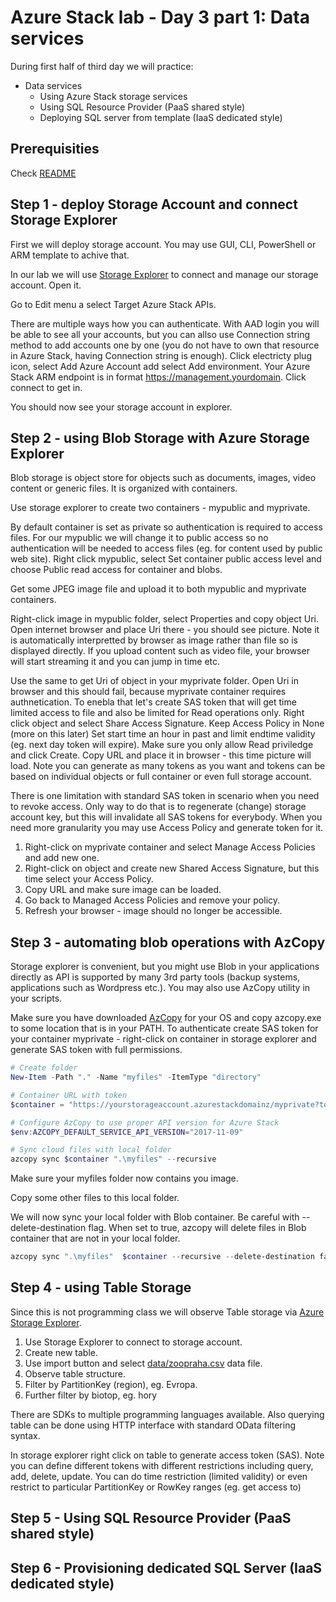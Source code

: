 # Azure Stack lab - Day 3 part 1: Data services
During first half of third day we will practice:
- Data services
  - Using Azure Stack storage services
  - Using SQL Resource Provider (PaaS shared style)
  - Deploying SQL server from template (IaaS dedicated style)

## Prerequisities
Check [README](./README.md)

## Step 1 - deploy Storage Account and connect Storage Explorer
First we will deploy storage account. You may use GUI, CLI, PowerShell or ARM template to achive that.

In our lab we will use [Storage Explorer](https://azure.microsoft.com/en-us/features/storage-explorer/) to connect and manage our storage account. Open it.

Go to Edit menu a select Target Azure Stack APIs.

There are multiple ways how you can authenticate. With AAD login you will be able to see all your accounts, but you can allso use Connection string method to add accounts one by one (you do not have to own that resource in Azure Stack, having Connection string is enough). Click electricty plug icon, select Add Azure Account add select Add environment. Your Azure Stack ARM endpoint is in format https://management.yourdomain. Click connect to get in.

You should now see your storage account in explorer.

## Step 2 - using Blob Storage with Azure Storage Explorer
Blob storage is object store for objects such as documents, images, video content or generic files. It is organized with containers.

Use storage explorer to create two containers - mypublic and myprivate. 

By default container is set as private so authentication is required to access files. For our mypublic we will change it to public access so no authentication will be needed to access files (eg. for content used by public web site). Right click mypublic, select  Set container public access level and choose Public read access for container and blobs.

Get some JPEG image file and upload it to both mypublic and myprivate containers.

Right-click image in mypublic folder, select Properties and copy object Uri. Open internet browser and place Uri there - you should see picture. Note it is automatically interpretted by browser as image rather than file so is displayed directly. If you upload content such as video file, your browser will start streaming it and you can jump in time etc.

Use the same to get Uri of object in your myprivate folder. Open Uri in browser and this should fail, because myprivate container requires authnetication. To enebla that let's create SAS token that will get time limited access to file and also be limited for Read operations only. Right click object and select Share Access Signature. Keep Access Policy in None (more on this later) Set start time an hour in past and limit endtime validity (eg. next day token will expire). Make sure you only allow Read priviledge and click Create. Copy URL and place it in browser - this time picture will load. Note you can generate as many tokens as you want and tokens can be based on individual objects or full container or even full storage account.

There is one limitation with standard SAS token in scenario when you need to revoke access. Only way to do that is to regenerate (change) storage account key, but this will invalidate all SAS tokens for everybody. When you need more granularity you may use Access Policy and generate token for it. 
1. Right-click on myprivate container and select Manage Access Policies and add new one. 
2. Right-click on object and create new Shared Access Signature, but this time select your Access Policy.
3. Copy URL and make sure image can be loaded.
4. Go back to Managed Access Policies and remove your policy.
5. Refresh your browser - image should no longer be accessible.

## Step 3 - automating blob operations with AzCopy
Storage explorer is convenient, but you might use Blob in your applications directly as API is supported by many 3rd party tools (backup systems, applications such as Wordpress etc.). You may also use AzCopy utility in your scripts.

Make sure you have downloaded [AzCopy](https://docs.microsoft.com/en-us/azure/storage/common/storage-use-azcopy-v10) for your OS and copy azcopy.exe to some location that is in your PATH. To authenticate create SAS token for your container myprivate - right-click on container in storage explorer and generate SAS token with full permissions.

```powershell
# Create folder
New-Item -Path "." -Name "myfiles" -ItemType "directory"

# Container URL with token
$container = "https://yourstorageaccount.azurestackdomainz/myprivate?tokenparams" # replace with yours

# Configure AzCopy to use proper API version for Azure Stack
$env:AZCOPY_DEFAULT_SERVICE_API_VERSION="2017-11-09"

# Sync cloud files with local folder
azcopy sync $container ".\myfiles" --recursive
```

Make sure your myfiles folder now contains you image.

Copy some other files to this local folder.

We will now sync your local folder with Blob container. Be careful with --delete-destination flag. When set to true, azcopy will delete files in Blob container that are not in your local folder.

```powershell
azcopy sync ".\myfiles"  $container --recursive --delete-destination false
```

## Step 4 - using Table Storage
Since this is not programming class we will observe Table storage via [Azure Storage Explorer](https://www.storageexplorer.com/).

1. Use Storage Explorer to connect to storage account.
2. Create new table.
3. Use import button and select [data/zoopraha.csv](data/zoopraha.csv) data file.
4. Observe table structure.
5. Filter by PartitionKey (region), eg. Evropa.
6. Further filter by biotop, eg. hory

There are SDKs to multiple programming languages available. Also querying table can be done using HTTP interface with standard OData filtering syntax.

In storage explorer right click on table to generate access token (SAS). Note you can define different tokens with different restrictions including query, add, delete, update. You can do time restriction (limited validity) or even restrict to particular PartitionKey or RowKey ranges (eg. get access to)

## Step 5 - Using SQL Resource Provider (PaaS shared style)

## Step 6 - Provisioning dedicated SQL Server (IaaS dedicated style)